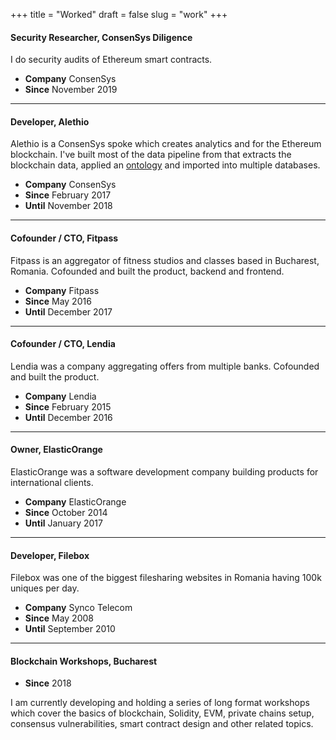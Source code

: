 +++
title = "Worked"
draft = false
slug = "work"
+++

#### Security Researcher, ConsenSys Diligence 

I do security audits of Ethereum smart contracts.

* **Company** ConsenSys
* **Since** November 2019

---

#### Developer, Alethio

Alethio is a ConsenSys spoke which creates analytics and for the Ethereum blockchain. I've built most of the data pipeline from that extracts the blockchain data, applied an [ontology](https://ethon.consensys.net/) and imported into multiple databases.

* **Company** ConsenSys
* **Since** February 2017
* **Until** November 2018

---

#### Cofounder / CTO, Fitpass

Fitpass is an aggregator of fitness studios and classes based in Bucharest, Romania. Cofounded and built the product, backend and frontend. 

* **Company** Fitpass
* **Since** May 2016 
* **Until** December 2017

---

#### Cofounder / CTO, Lendia

Lendia was a company aggregating offers from multiple banks. Cofounded and built the product.

* **Company** Lendia
* **Since** February 2015
* **Until** December 2016

---

#### Owner, ElasticOrange

ElasticOrange was a software development company building products for international clients.

* **Company** ElasticOrange
* **Since** October 2014
* **Until** January 2017

---

#### Developer, Filebox

Filebox was one of the biggest filesharing websites in Romania having 100k uniques per day. 

* **Company** Synco Telecom
* **Since** May 2008
* **Until** September 2010


---

#### Blockchain Workshops, Bucharest

* **Since** 2018

I am currently developing and holding a series of long format workshops which cover the basics of blockchain, Solidity, EVM, private chains setup, consensus vulnerabilities, smart contract design and other related topics.
